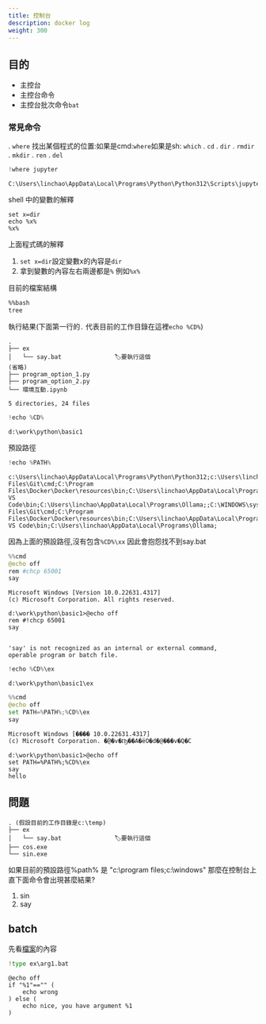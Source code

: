 ```yaml
---
title: 控制台
description: docker log
weight: 300
---
```

## 目的
- 主控台
- 主控台命令
- 主控台批次命令`bat`
### 常見命令
. `where` 找出某個程式的位置:如果是cmd:`where`如果是sh: `which`
. `cd`
. `dir`
. `rmdir`
. `mkdir`
. `ren`
. `del`



```python
!where jupyter
```

    C:\Users\linchao\AppData\Local\Programs\Python\Python312\Scripts\jupyter.exe
    

shell 中的變數的解釋
```
set x=dir
echo %x%
%x%
```
上面程式碼的解釋
1. `set x=dir`設定變數x的內容是`dir`
1. 拿到變數的內容左右兩邊都是`%` 例如`%x%`

目前的檔案結構
```bash
%%bash 
tree 
```
執行結果(下面第一行的`.` 代表目前的工作目錄在這裡`echo %CD%`)
```
. 
├── ex
│   └── say.bat               🏷️要執行這個
(省略)
├── program_option_1.py
├── program_option_2.py
└── 環境互動.ipynb

5 directories, 24 files
```


```python
!echo %CD%
```

    d:\work\python\basic1
    

預設路徑


```python
!echo %PATH%
```

    c:\Users\linchao\AppData\Local\Programs\Python\Python312;c:\Users\linchao\AppData\Roaming\Python\Python312\Scripts;C:\WINDOWS\system32;C:\WINDOWS;C:\WINDOWS\System32\Wbem;C:\WINDOWS\System32\WindowsPowerShell\v1.0\;C:\WINDOWS\System32\OpenSSH\;C:\ProgramData\chocolatey\bin;C:\Program Files\Git\cmd;C:\Program Files\Docker\Docker\resources\bin;C:\Users\linchao\AppData\Local\Programs\Python\Python312\Scripts\;C:\Users\linchao\AppData\Local\Programs\Python\Python312\;C:\Users\linchao\AppData\Local\Programs\Python\Launcher\;C:\Users\linchao\AppData\Local\Microsoft\WindowsApps;C:\Users\linchao\AppData\Local\Programs\Microsoft VS Code\bin;C:\Users\linchao\AppData\Local\Programs\Ollama;;C:\WINDOWS\system32;C:\WINDOWS;C:\WINDOWS\System32\Wbem;C:\WINDOWS\System32\WindowsPowerShell\v1.0\;C:\WINDOWS\System32\OpenSSH\;C:\ProgramData\chocolatey\bin;C:\Program Files\Git\cmd;C:\Program Files\Docker\Docker\resources\bin;C:\Users\linchao\AppData\Local\Programs\Python\Python312\Scripts\;C:\Users\linchao\AppData\Local\Programs\Python\Python312\;C:\Users\linchao\AppData\Local\Programs\Python\Launcher\;C:\Users\linchao\AppData\Local\Microsoft\WindowsApps;C:\Users\linchao\AppData\Local\Programs\Microsoft VS Code\bin;C:\Users\linchao\AppData\Local\Programs\Ollama;
    

因為上面的預設路徑,沒有包含`%CD%\xx` 因此會抱怨找不到say.bat


```python
%%cmd
@echo off
rem #chcp 65001
say
```

    Microsoft Windows [Version 10.0.22631.4317]
    (c) Microsoft Corporation. All rights reserved.
    
    d:\work\python\basic1>@echo off
    rem #!chcp 65001
    say
    

    'say' is not recognized as an internal or external command,
    operable program or batch file.
    


```python
!echo %CD%\ex
```

    d:\work\python\basic1\ex
    


```python
%%cmd
@echo off
set PATH=%PATH%;%CD%\ex
say
```

    Microsoft Windows [���� 10.0.22631.4317]
    (c) Microsoft Corporation. �ۧ@�v�Ҧ��A�ëO�d�@���v�Q�C
    
    d:\work\python\basic1>@echo off
    set PATH=%PATH%;%CD%\ex
    say
    hello
    

## 問題
```
. (假設目前的工作目錄是c:\temp)
├── ex
│   └── say.bat               🏷️要執行這個
├── cos.exe
└── sin.exe
```
如果目前的預設路徑%path% 是 "c:\program files;c:\windows" 那麼在控制台上直下面命令會出現甚麼結果?
1. sin
1. say

## batch
先看[檔案](./ex/arg1.bat)的內容


```python
!type ex\arg1.bat
```

    @echo off
    if "%1"=="" (
        echo wrong
    ) else (
        echo nice, you have argument %1
    )
    

